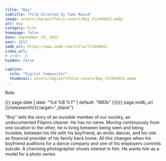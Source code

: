 ```yaml
---
title: "Boy"
subtitle: "Film directed by Tami Ravid"
image: assets/img/portfolio-covers/Boy_tt2445032.webp
alt: Boy
category: Film
homepage: false
date: September 29, 2012
year: 2012
imdb_url: https://www.imdb.com/title/tt2445032
video_url: 
# order: 0
hidden: false

caption:
  role: "Digital Compositor"
  thumbnail: assets/img/portfolio-covers/Boy_tt2445032.webp
---
```

Role: <span style="color:white">{{ page.caption.role | default: "N/A" }}</span>

[{{ page.date | date: "%d %B %Y" | default: "IMDb" }}]({{ page.imdb_url }}/releaseinfo/){:target="_blank"}

"Boy" tells the story of an invisible member of our society, an undocumented Filipino cleaner. He has no name. Moving continuously from one location to the other, he is living between being seen and being invisible, between his life with his boyfriend, an erotic dancer, and his role as financial provider of his family back home. All this changes when his boyfriend auditions for a dance company and one of his employers commits suicide. A charming photographer shows interest in him. He wants him as a model for a photo series.
